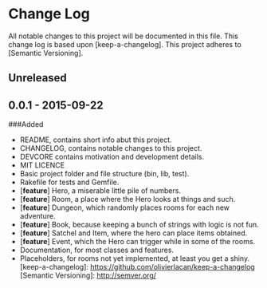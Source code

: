 # Change Log

All notable changes to this project will be documented in this
file. This change log is based upon [keep-a-changelog]. This project adheres to
[Semantic Versioning].

## Unreleased

## 0.0.1 - 2015-09-22

###Added

- README, contains short info abut this project.
- CHANGELOG, contains notable changes to this project.
- DEVCORE contains motivation and development details.
- MIT LICENCE
- Basic project folder and file structure (bin, lib, test).
- Rakefile for tests and Gemfile.
- [**feature**] Hero, a miserable little pile of numbers.
- [**feature**] Room, a place where the Hero looks at things and such.
- [**feature**] Dungeon, which randomly places rooms for each new adventure.
- [**feature**] Book, because keeping a bunch of strings with logic is not fun.
- [**feature**] Satchel and Item, where the hero can place items obtained.
- [**feature**] Event, which the Hero can trigger while in some of the rooms.
- Documentation, for most classes and features.
- Placeholders, for rooms not yet implemented, at least you get a shiny.
[keep-a-changelog]: https://github.com/olivierlacan/keep-a-changelog
[Semantic Versioning]: http://semver.org/
